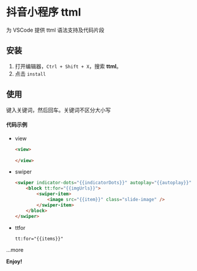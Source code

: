 # 抖音小程序 ttml

为 VSCode 提供 ttml 语法支持及代码片段

## 安装

1. 打开编辑器，`Ctrl + Shift + X`，搜索 **ttml**。
2. 点击 `install`

## 使用

键入关键词，然后回车。关键词不区分大小写


#### 代码示例

- view

    ```html
    <view>
        
    </view>
    ```
- swiper
    ```html
    <swiper indicator-dots="{{indicatorDots}}" autoplay="{{autoplay}}" interval="{{interval}}" duration="{{duration}}">
        <block tt:for="{{imgUrls}}">
            <swiper-item>
                <image src="{{item}}" class="slide-image" />
            </swiper-item>
        </block>
    </swiper>

    ```
- ttfor

    ```html
    tt:for="{{items}}"
    ```
...more


**Enjoy!​​**